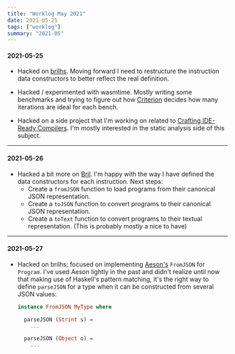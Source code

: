 ```yaml
---
title: "Worklog May 2021"
date: 2021-05-25
tags: ["worklog"]
summary: "2021-05"
---
```


#### 2021-05-25

- Hacked on [brilhs](https://github.com/saulecabrera/brilhs). Moving forward I need to
  restructure the instruction data constructors to better reflect the real
  definition.

- Hacked / experimented with wasmtime. Mostly writing some benchmarks and
  trying to figure out how [Criterion](https://github.com/bheisler/criterion.rs)
  decides how many iterations are ideal for each bench.

- Hacked on a side project that I'm working on related to [Crafting IDE-Ready
  Compilers](https://dev.to/cad97/crafting-ide-ready-compilers-500o). I'm
  mostly interested in the static analysis side of this subject.

---

#### 2021-05-26

- Hacked a bit more on [Bril](https://github.com/saulecabrera/brilhs). I'm
  happy with the way I have defined the data constructors for each instruction.
  Next steps:
    - Create a `fromJSON` function to load programs from their canonical JSON
      representation.
    - Create a `toJSON` function to convert programs to their canonical JSON
      representation.
    - Create a `toText` function to convert programs to their textual
      representation. (This is probably mostly a nice to have)

---

#### 2021-05-27

- Hacked on brilhs; focused on implementing
  [Aeson's](https://hackage.haskell.org/package/aeson-1.5.6.0/docs/Data-Aeson.html#g:1) `FromJSON` for
  `Program`. I've used Aeson lightly in the past and didn't realize until now
  that making use of Haskell's pattern matching, it's the right way to define `parseJSON`
  for a type when it can be constructed from several JSON values:

  ```haskell
  instance FromJSON MyType where

    parseJSON (Strint s) =
      ...

    parseJSON (Object o) =
      ...
  ```



